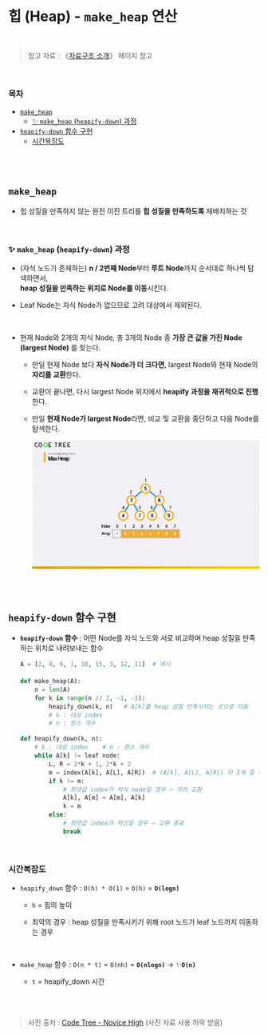 # 힙 (Heap) - <code>make_heap</code> 연산

<br/>

> 참고 자료 : 《<a href="https://github.com/SangYoonLee1231/TIL/blob/main/DataStructure/data_structure_introduction.md">자료구조 소개</a>》 페이지 참고

<br/>

### 목차

- <a href="https://github.com/SangYoonLee1231/TIL/blob/main/DataStructure/heap_make_heap.md#make_heap"><code>make_heap</code></a>
  - <a href="https://github.com/SangYoonLee1231/TIL/blob/main/DataStructure/heap_make_heap.md#-make_heap-heapify-down-%EA%B3%BC%EC%A0%95">✨ <code>make_heap</code> (<code>heapify-down</code>) 과정</a>
- <a href="https://github.com/SangYoonLee1231/TIL/blob/main/DataStructure/heap_make_heap.md#heapify-down-%ED%95%A8%EC%88%98-%EA%B5%AC%ED%98%84"><code>heapify-down</code> 함수 구현</a>
  - <a href="https://github.com/SangYoonLee1231/TIL/blob/main/DataStructure/heap_make_heap.md#%EC%8B%9C%EA%B0%84%EB%B3%B5%EC%9E%A1%EB%8F%84">시간복잡도</a>

<br/><br/>

## <code>make_heap</code>

- 힙 성질을 만족하지 않는 완전 이진 트리를 <strong>힙 성질을 만족하도록</strong> 재배치하는 것

<br/>

### ✨ <code>make_heap</code> (<code>heapify-down</code>) 과정

- (자식 노드가 존재하는) <strong>n / 2번째 Node</strong>부터 <strong>루트 Node</strong>까지 순서대로 하나씩 탐색하면서,  
  <strong>heap 성질을 만족하는 위치로 Node를 이동</strong>시킨다.

- Leaf Node는 자식 Node가 없으므로 고려 대상에서 제외된다.

<br/>

- 현재 Node와 2개의 자식 Node, 총 3개의 Node 중 <strong>가장 큰 값을 가진 Node (largest Node)</strong> 를 찾는다.

  - 만일 현재 Node 보다 <strong>자식 Node가 더 크다면</strong>, largest Node와 현재 Node의 <strong>자리를 교환</strong>한다.

  - 교환이 끝나면, 다시 largest Node 위치에서 <strong>heapify 과정을 재귀적으로 진행</strong>한다.

  - 만일 <strong>현재 Node가 largest Node</strong>라면, 비교 및 교환을 중단하고 다음 Node를 탐색한다.

    <img src="img/heap_make_heap.gif">

<br/><br/>

## <code>heapify-down</code> 함수 구현

- <strong><code>heapify-down</code> 함수</strong> : 어떤 Node를 자식 노드와 서로 비교하며 heap 성질을 만족하는 위치로 내려보내는 함수

  ```python
  A = [2, 8, 6, 1, 10, 15, 3, 12, 11]  # 예시

  def make_heap(A):
      n = len(A)
      for k in range(n // 2, -1, -1):
          heapify_down(k, n)   # A[k]를 heap 성질 만족시키는 곳으로 이동
          # k : 대상 index
          # n : 원소 개수
  ```

  ```python
  def heapify_down(k, n):
      # k : 대상 index    # n : 원소 개수
      while A[k] != leaf node:
          L, R = 2*k + 1, 2*k + 2
          m = index(A[k], A[L], A[R])  # (A[k], A[L], A[R]) 이 3개 중 최댓값 index가 m에 할당
          if k != m:
              # 촤댓값 index가 자식 node일 경우 → 자리 교환
              A[k], A[m] = A[m], A[k]
              k = m
          else:
              # 최댓값 index가 자신일 경우 → 교환 종료
              break
  ```

<br/>

### 시간복잡도

- <code>heapify_down</code> 함수 : <code>O(h) \* O(1)</code> = <code>O(h)</code> = <strong><code>O(logn)</code></strong>

  - <code>h</code> = 힙의 높이

  - 최악의 경우 : heap 성질을 만족시키기 위해 root 노드가 leaf 노드까지 이동하는 경우

<br/>

- <code>make_heap</code> 함수 : <code>O(n \* t)</code> = <code>O(nh)</code> = <strong><code>O(nlogn)</code></strong> → ✨<strong><code>O(n)</code></strong>

  - <code>t</code> = heapify_down 시간

<br/><br/>

> 사진 출처 : <a href="https://www.codetree.ai/missions">Code Tree - Novice High</a> (사진 자료 사용 허락 받음)
